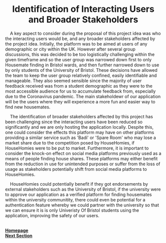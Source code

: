 <h1 align="center">Identification of Interacting Users and Broader Stakeholders</h1>

<p>&nbsp;&nbsp;&nbsp;&nbsp;A key aspect to consider during the proposal of this project idea was who the interacting users would be, and any broader stakeholders affected by the project idea. Initially, the platform was to be aimed at users of any demographic or city within the UK. However after several group discussions, this was decided to be too logistically challenging within the given timeframe and so the user group was narrowed down first to only Housemate finding in Bristol wards, and then further narrowed down to use by only students of the University of Bristol. These decisions have allowed the team to keep the user group relatively confined, easily identifiable and manageable. They also seemed sensible since the majority of user feedback received was from a student demographic as they were to the most accessible audience for us to accumulate feedback from, especially due to the Coronavirus pandemic. The main stakeholdewr of our application will be the users where they will experience a more fun and easier way to find new housemates.</p>

<p>&nbsp;&nbsp;&nbsp;&nbsp;The identification of broader stakeholders affected by this project has been challenging since the interacting users have been reduced so significantly and we are only hosting the application locally. Despite this, one could consider the effects this platform may have on other platforms providing a similar service such as 'Badi' or 'Spare Room' who may lose a market share due to the competition posed by HouseHomies, if HouseHomies were to be put to market. Furthermore, it is important to consider the knock-on effect on social media platforms previously used as a means of people finding house shares. These platforms may either benefit from the reduction in use for unintended purposes or suffer from the loss of usage as stakeholders potentially shift from social media platforms to HouseHomies.</p>

<p>&nbsp;&nbsp;&nbsp;&nbsp;HouseHomies could potentially benefit if they got endorsements by external stakeholders such as the University of Bristol, if the university were to approve our application as a verified platform for finding housemates within the university communitity, there could even be potential for a authentication feature whereby we could partner with the university so that we can ensure it is is only Univeristy Of Bristol students using the application, improving the safety of our users.</p>

<br>
<a href="https://github.com/JaiRanchod/Desk-10-Software-Engineering-Group-Project/tree/release">
<b>Homepage</b></a>
<br>
<a href="https://github.com/JaiRanchod/Desk-10-Software-Engineering-Group-Project/blob/release/Documentation/UX%20Approach.md">
<b>Next Section</b></a>
